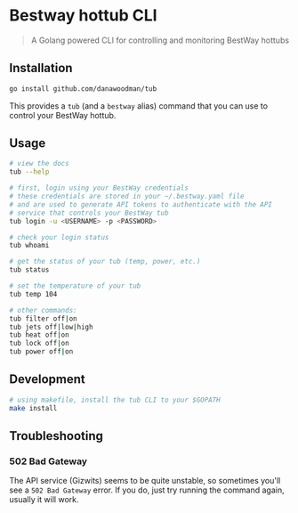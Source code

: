 # Bestway hottub CLI

> A Golang powered CLI for controlling and monitoring BestWay hottubs

## Installation

```sh
go install github.com/danawoodman/tub
```

This provides a `tub` (and a `bestway` alias) command that you can use to control your BestWay hottub.

## Usage

```sh
# view the docs
tub --help

# first, login using your BestWay credentials
# these credentials are stored in your ~/.bestway.yaml file
# and are used to generate API tokens to authenticate with the API
# service that controls your BestWay tub
tub login -u <USERNAME> -p <PASSWORD>

# check your login status
tub whoami

# get the status of your tub (temp, power, etc.)
tub status

# set the temperature of your tub
tub temp 104

# other commands:
tub filter off|on
tub jets off|low|high
tub heat off|on
tub lock off|on
tub power off|on
```

## Development

```sh
# using makefile, install the tub CLI to your $GOPATH
make install
```

## Troubleshooting

### 502 Bad Gateway

The API service (Gizwits) seems to be quite unstable, so sometimes you'll see a `502 Bad Gateway` error. If you do, just try running the command again, usually it will work.

